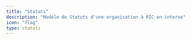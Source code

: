 ```yaml
---
title: "Statuts"
description: "Modèle de Statuts d'une organisation à RIC en interne"
icon: "flag"
type: statuts
---
```


